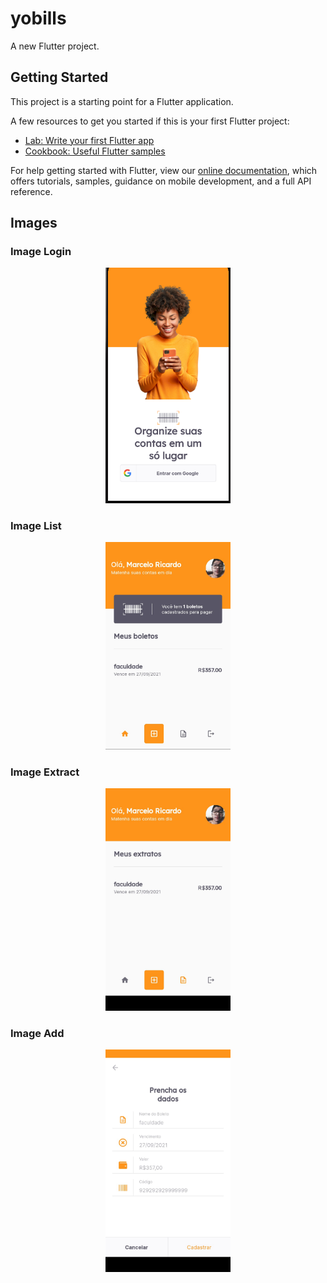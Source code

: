 # yobills

A new Flutter project.

## Getting Started

This project is a starting point for a Flutter application.

A few resources to get you started if this is your first Flutter project:

- [Lab: Write your first Flutter app](https://flutter.dev/docs/get-started/codelab)
- [Cookbook: Useful Flutter samples](https://flutter.dev/docs/cookbook)

For help getting started with Flutter, view our
[online documentation](https://flutter.dev/docs), which offers tutorials,
samples, guidance on mobile development, and a full API reference.

## Images
### Image Login
<p align="center">
  <img src="img-project/login.PNG" width="200" title="hover text">
</p>

### Image List 
<p align="center">
  <img src="img-project/boletos.jpeg" width="200" title="hover text">
</p>


### Image Extract
<p align="center">
  <img src="img-project/extrato.jpeg" width="200" title="hover text">
</p>

### Image Add
<p align="center">
  <img src="img-project/addboleto.jpeg" width="200" title="hover text">
</p>
